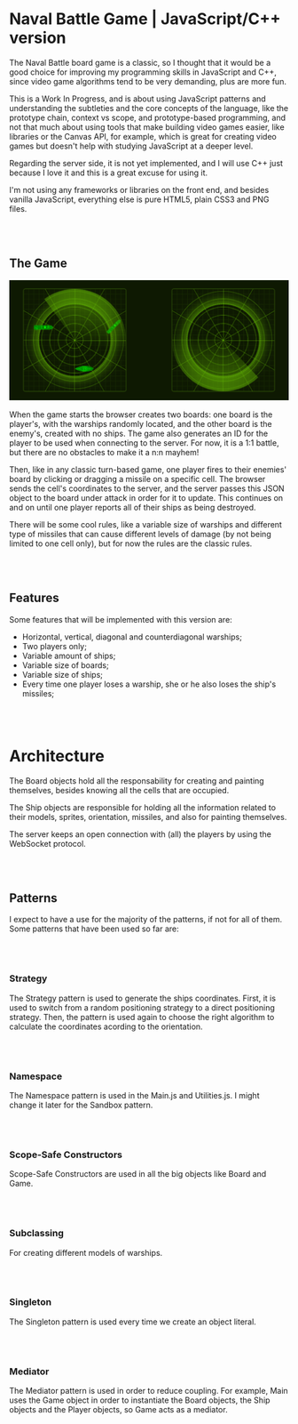# Naval Battle Game | JavaScript/C++ version

The Naval Battle board game is a classic, so I thought that it would be a good choice for improving my programming skills in JavaScript and C++, since video game algorithms tend to be very demanding, plus are more fun.

This is a Work In Progress, and is about using JavaScript patterns and understanding the subtleties and the core concepts of the language, like the prototype chain, context vs scope, and prototype-based programming, and not that much about using tools that make building video games easier, like libraries or the Canvas API, for example, which is great for creating video games but doesn't help with studying JavaScript at a deeper level.

Regarding the server side, it is not yet implemented, and I will use C++ just because I love it and this is a great excuse for using it.

I'm not using any frameworks or libraries on the front end, and besides vanilla JavaScript, everything else is pure HTML5, plain CSS3 and PNG files.

<br><br>

## The Game

<picture>
	<source srcset="docs/the-boards-mobile.png 516w" media="(max-width: 600px)">
	<img src="docs/the-boards.png" width="1080px" height="auto" alt="The boards">
</picture>

When the game starts the browser creates two boards: one board is the player's, with the warships randomly located, and the other board is the enemy's, created with no ships. The game also generates an ID for the player to be used when connecting to the server. For now, it is a 1:1 battle, but there are no obstacles to make it a n:n mayhem!

Then, like in any classic turn-based game, one player fires to their enemies' board by clicking or dragging a missile on a specific cell. The browser sends the cell's coordinates to the server, and the server passes this JSON object to the board under attack in order for it to update. This continues on and on until one player reports all of their ships as being destroyed.

There will be some cool rules, like a variable size of warships and different type of missiles that can cause different levels of damage (by not being limited to one cell only), but for now the rules are the classic rules.

<br><br>

## Features

Some features that will be implemented with this version are:

- Horizontal, vertical, diagonal and counterdiagonal warships;
- Two players only;
- Variable amount of ships;
- Variable size of boards;
- Variable size of ships;
- Every time one player loses a warship, she or he also loses the ship's missiles;

<br><br>

# Architecture

The Board objects hold all the responsability for creating and painting themselves, besides knowing all the cells that are occupied.

The Ship objects are responsible for holding all the information related to their models, sprites, orientation, missiles, and also for painting themselves.

The server keeps an open connection with (all) the players by using the WebSocket protocol.

<br><br>

## Patterns

I expect to have a use for the majority of the patterns, if not for all of them. Some patterns that have been used so far are:

<br><br>

### Strategy

The Strategy pattern is used to generate the ships coordinates. First, it is used to switch from a random positioning strategy to a direct positioning strategy. Then, the pattern is used again to choose the right algorithm to calculate the coordinates acording to the orientation.

<br><br>

### Namespace

The Namespace pattern is used in the Main.js and Utilities.js. I might change it later for the Sandbox pattern.

<br><br>

### Scope-Safe Constructors

Scope-Safe Constructors are used in all the big objects like Board and Game.

<br><br>

### Subclassing

For creating different models of warships.

<br><br>

### Singleton

The Singleton pattern is used every time we create an object literal.

<br><br>

### Mediator
The Mediator pattern is used in order to reduce coupling. For example, Main uses the Game object in order to instantiate the Board objects, the Ship objects and the Player objects, so Game acts as a mediator.
